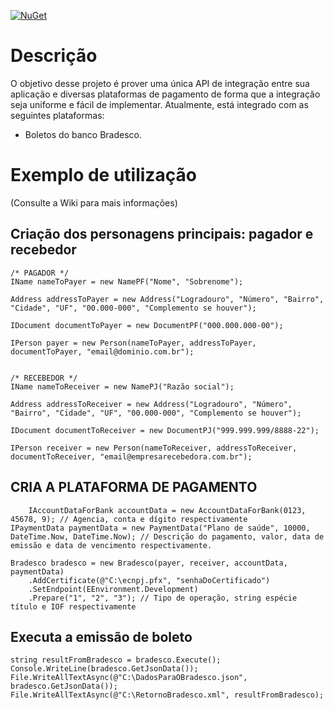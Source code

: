 [![NuGet](https://img.shields.io/nuget/v/dotcreative.paymentcenter.svg?style=for-the-badge)](https://www.nuget.org/packages/dotcreative.paymentcenter/)


# Descrição
O objetivo desse projeto é prover uma única API de integração entre sua aplicação e diversas plataformas de pagamento de forma que a integração seja uniforme e fácil de implementar. Atualmente, está integrado com as seguintes plataformas:
- Boletos do banco Bradesco.

# Exemplo de utilização
(Consulte a Wiki para mais informações)

## Criação dos personagens principais: pagador e recebedor

    /* PAGADOR */
    IName nameToPayer = new NamePF("Nome", "Sobrenome");

    Address addressToPayer = new Address("Logradouro", "Número", "Bairro", "Cidade", "UF", "00.000-000", "Complemento se houver");

    IDocument documentToPayer = new DocumentPF("000.000.000-00");

    IPerson payer = new Person(nameToPayer, addressToPayer, documentToPayer, "email@dominio.com.br");


    /* RECEBEDOR */
    IName nameToReceiver = new NamePJ("Razão social");

    Address addressToReceiver = new Address("Logradouro", "Número", "Bairro", "Cidade", "UF", "00.000-000", "Complemento se houver");
    
    IDocument documentToReceiver = new DocumentPJ("999.999.999/8888-22");
    
    IPerson receiver = new Person(nameToReceiver, addressToReceiver, documentToReceiver, "email@empresarecebedora.com.br");


## CRIA A PLATAFORMA DE PAGAMENTO
        IAccountDataForBank accountData = new AccountDataForBank(0123, 45678, 9); // Agencia, conta e dígito respectivamente
    IPaymentData paymentData = new PaymentData("Plano de saúde", 10000, DateTime.Now, DateTime.Now); // Descrição do pagamento, valor, data de emissão e data de vencimento respectivamente.

    Bradesco bradesco = new Bradesco(payer, receiver, accountData, paymentData)
        .AddCertificate(@"C:\ecnpj.pfx", "senhaDoCertificado")
        .SetEndpoint(EEnvironment.Development)
        .Prepare("1", "2", "3"); // Tipo de operação, string espécie título e IOF respectivamente

 ## Executa a emissão de boleto
    string resultFromBradesco = bradesco.Execute();
    Console.WriteLine(bradesco.GetJsonData());
    File.WriteAllTextAsync(@"C:\DadosParaOBradesco.json", bradesco.GetJsonData());
    File.WriteAllTextAsync(@"C:\RetornoBradesco.xml", resultFromBradesco);
